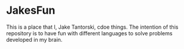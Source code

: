 # JakesFun
This is a place that I, Jake Tantorski, cdoe things. The intention of this repository is to have fun with different languages to solve problems developed in my brain.
